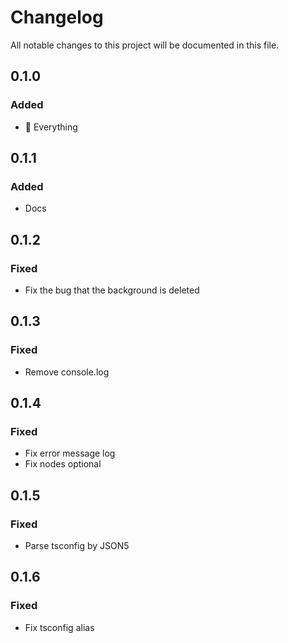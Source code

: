 # Changelog

All notable changes to this project will be documented in this file.

## 0.1.0

### Added

- 🎉 Everything

## 0.1.1

### Added

- Docs

## 0.1.2

### Fixed

- Fix the bug that the background is deleted

## 0.1.3

### Fixed

- Remove console.log

## 0.1.4

### Fixed

- Fix error message log
- Fix nodes optional

## 0.1.5

### Fixed

- Parse tsconfig by JSON5

## 0.1.6

### Fixed

- Fix tsconfig alias
